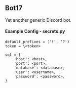## Bot17
Yet another generic Discord bot.


#### Example Config - secrets.py
```
default_prefixes = ('!', '?')
token = \<token>

sql = {
	'host': <host>,
	'port': <port>,
	'database': <database>,
	'user': <username>,
	'password': <password>,
}
```